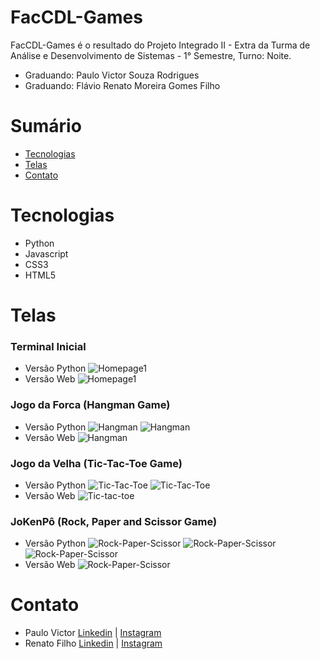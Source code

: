 
# FacCDL-Games
FacCDL-Games é o resultado do Projeto Integrado II - Extra da Turma de Análise
e Desenvolvimento de Sistemas - 1° Semestre, Turno: Noite.
- Graduando: Paulo Victor Souza Rodrigues
- Graduando: Flávio Renato Moreira Gomes Filho

# Sumário

 - [Tecnologias](#Tecnologias)
 - [Telas](#Telas)
 - [Contato](#Contato)


# Tecnologias
- Python
- Javascript
- CSS3
- HTML5

# Telas
### Terminal Inicial
- Versão Python
![Homepage1](https://github.com/PauloV-Rodrigues/FacCDL-Games/tree/main/Vers%C3%A3o%20Pyton/img-screen/game_options.png)
- Versão Web
![Homepage1](https://github.com/PauloV-Rodrigues/FacCDL-Games/tree/main/Vers%C3%A3o%20Web/prints/inicial.png)
### Jogo da Forca (Hangman Game)
- Versão Python
![Hangman](https://github.com/PauloV-Rodrigues/FacCDL-Games/tree/main/Vers%C3%A3o%20Pyton/img-screen/hangman_1.png)
![Hangman](https://github.com/PauloV-Rodrigues/FacCDL-Games/tree/main/Vers%C3%A3o%20Pyton/img-screen/hangman_2.png)
- Versão Web
![Hangman](https://github.com/PauloV-Rodrigues/FacCDL-Games/tree/main/Vers%C3%A3o%20Web/prints/forca.png)
### Jogo da Velha (Tic-Tac-Toe Game)
- Versão Python
![Tic-Tac-Toe](https://github.com/PauloV-Rodrigues/FacCDL-Games/tree/main/Vers%C3%A3o%20Pyton/img-screen/tic_tac_toe_1.png)
![Tic-Tac-Toe](https://github.com/PauloV-Rodrigues/FacCDL-Games/tree/main/Vers%C3%A3o%20Pyton/img-screen/tic_tac_toe_2.png)
- Versão Web
![Tic-tac-toe](https://github.com/PauloV-Rodrigues/FacCDL-Games/tree/main/Vers%C3%A3o%20Web/prints/jogo-da-velha.png)
### JoKenPô (Rock, Paper and Scissor Game)
- Versão Python
![Rock-Paper-Scissor](https://github.com/PauloV-Rodrigues/FacCDL-Games/tree/main/Vers%C3%A3o%20Pyton/img-screen/rock_paper_scissor_1.png)
![Rock-Paper-Scissor](https://github.com/PauloV-Rodrigues/FacCDL-Games/tree/main/Vers%C3%A3o%20Pyton/img-screen/rock_paper_scissor_2.png)
![Rock-Paper-Scissor](https://github.com/PauloV-Rodrigues/FacCDL-Games/tree/main/Vers%C3%A3o%20Pyton/img-screen/rock_paper_scissor_3.png)
- Versão Web
![Rock-Paper-Scissor](https://github.com/PauloV-Rodrigues/FacCDL-Games/tree/main/Vers%C3%A3o%20Web/prints/jokenpo.png)
# Contato
- Paulo Victor
[Linkedin](https://www.linkedin.com/in/ro-paulo/) | [Instagram](https://www.instagram.com/_paulo.86)
- Renato Filho
[Linkedin](https://www.linkedin.com/in/renatofilhog/) | [Instagram](https://www.instagram.com/renatofilhof)